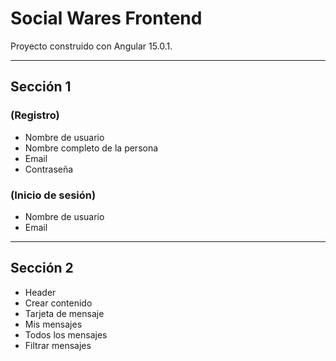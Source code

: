 # Social Wares Frontend

Proyecto construido con Angular 15.0.1.

-------------------------------

## Sección 1 
### (Registro)
- Nombre de usuario
- Nombre completo de la persona
- Email
- Contraseña


### (Inicio de sesión)
- Nombre de usuario
- Email

--------------------------------

## Sección 2 
- Header
- Crear contenido
- Tarjeta de mensaje
- Mis mensajes
- Todos los mensajes
- Filtrar mensajes

